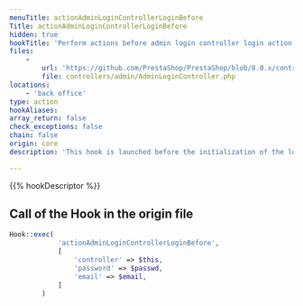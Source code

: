 ```yaml
---
menuTitle: actionAdminLoginControllerLoginBefore
Title: actionAdminLoginControllerLoginBefore
hidden: true
hookTitle: 'Perform actions before admin login controller login action initialization'
files:
    -
        url: 'https://github.com/PrestaShop/PrestaShop/blob/8.0.x/controllers/admin/AdminLoginController.php'
        file: controllers/admin/AdminLoginController.php
locations:
    - 'back office'
type: action
hookAliases: 
array_return: false
check_exceptions: false
chain: false
origin: core
description: 'This hook is launched before the initialization of the login action in login controller'

---
```


{{% hookDescriptor %}}

## Call of the Hook in the origin file

```php
Hook::exec(
            'actionAdminLoginControllerLoginBefore',
            [
                'controller' => $this,
                'password' => $passwd,
                'email' => $email,
            ]
        )
```
